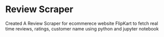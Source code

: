 # Review Scraper
Created A Review Scraper for ecommerece website FlipKart to fetch real time reviews, ratings, customer name using python and jupyter notebook
